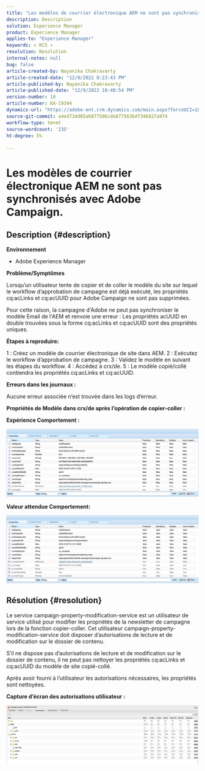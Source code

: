 ```yaml
---
title: "Les modèles de courrier électronique AEM ne sont pas synchronisés avec Adobe Campaign."
description: Description
solution: Experience Manager
product: Experience Manager
applies-to: "Experience Manager"
keywords: « KCS »
resolution: Resolution
internal-notes: null
bug: false
article-created-by: Nayanika Chakravarty
article-created-date: "12/9/2022 8:23:43 PM"
article-published-by: Nayanika Chakravarty
article-published-date: "12/9/2022 10:48:54 PM"
version-number: 10
article-number: KA-19344
dynamics-url: "https://adobe-ent.crm.dynamics.com/main.aspx?forceUCI=1&pagetype=entityrecord&etn=knowledgearticle&id=dd278a5b-ff77-ed11-81aa-6045bd006b3d"
source-git-commit: a4ed73dd05a6877506cde877563bdf34b827a974
workflow-type: tm+mt
source-wordcount: '235'
ht-degree: 5%

---
```


# Les modèles de courrier électronique AEM ne sont pas synchronisés avec Adobe Campaign.

## Description {#description}


<b>Environnement</b>

- Adobe Experience Manager

<b>Problème/Symptômes</b>

Lorsqu’un utilisateur tente de copier et de coller le modèle du site sur lequel le workflow d’approbation de campagne est déjà exécuté, les propriétés cq:acLinks et cq:acUUID pour Adobe Campaign ne sont pas supprimées.

Pour cette raison, la campagne d&#39;Adobe ne peut pas synchroniser le modèle Email de l&#39;AEM et renvoie une erreur : Les propriétés acUUID en double trouvées sous la forme cq:acLinks et cq:acUUID sont des propriétés uniques.



<b>Étapes à reproduire:</b>

1 : Créez un modèle de courrier électronique de site dans AEM.
2 : Exécutez le workflow d’approbation de campagne.
3 : Validez le modèle en suivant les étapes du workflow.
4 : Accédez à crx/de.
5 : Le modèle copié/collé contiendra les propriétés cq:acLinks et cq:acUUID.

<b>Erreurs dans les journaux :</b>

Aucune erreur associée n’est trouvée dans les logs d’erreur.



<b>Propriétés de Modèle dans crx/de après l’opération de copier-coller :</b>

<b>Expérience </b><b>Comportement :</b>

![](assets/___de278a5b-ff77-ed11-81aa-6045bd006b3d___.jpeg)

<b>Valeur attendue </b><b>Comportement</b><b>:</b>

![](assets/___e0278a5b-ff77-ed11-81aa-6045bd006b3d___.jpeg)


## Résolution {#resolution}


Le service campaign-property-modification-service est un utilisateur de service utilisé pour modifier les propriétés de la newsletter de campagne lors de la fonction copier-coller.
Cet utilisateur campaign-property-modification-service doit disposer d’autorisations de lecture et de modification sur le dossier de contenu.

S’il ne dispose pas d’autorisations de lecture et de modification sur le dossier de contenu, il ne peut pas nettoyer les propriétés cq:acLinks et cq:acUUID du modèle de site copié-collé.

Après avoir fourni à l’utilisateur les autorisations nécessaires, les propriétés sont nettoyées.

<b>Capture d’écran des autorisations utilisateur :</b>

![](assets/5443ef52-35cc-ec11-a7b5-6045bd00db33.png)
